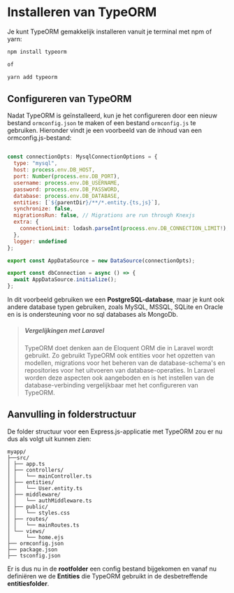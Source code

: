 # Installeren van TypeORM

Je kunt TypeORM gemakkelijk installeren vanuit je terminal met npm of yarn:

```bash
npm install typeorm

of

yarn add typeorm
```

## Configureren van TypeORM

Nadat TypeORM is geïnstalleerd, kun je het configureren door een nieuw bestand `ormconfig.json` te maken of een bestand `ormconfig.js` te gebruiken. Hieronder vindt je een voorbeeld van de inhoud van een ormconfig.js-bestand:

```javascript

const connectionOpts: MysqlConnectionOptions = {
  type: "mysql",
  host: process.env.DB_HOST,
  port: Number(process.env.DB_PORT),
  username: process.env.DB_USERNAME,
  password: process.env.DB_PASSWORD,
  database: process.env.DB_DATABASE,
  entities: [`${parentDir}/**/*.entity.{ts,js}`],
  synchronize: false,
  migrationsRun: false, // Migrations are run through Knexjs
  extra: {
    connectionLimit: lodash.parseInt(process.env.DB_CONNECTION_LIMIT!),
  },
  logger: undefined
};

export const AppDataSource = new DataSource(connectionOpts);

export const dbConnection = async () => {
  await AppDataSource.initialize();
};


```

In dit voorbeeld gebruiken we een **PostgreSQL-database**, maar je kunt ook andere database typen gebruiken, zoals MySQL, MSSQL, SQLite en Oracle en is is ondersteuning voor no sql databases als MongoDb.

> ##### Vergelijkingen met Laravel
>
> TypeORM doet denken aan de Eloquent ORM die in Laravel wordt gebruikt. Zo gebruikt TypeORM ook entities voor het opzetten van modellen, migrations voor het beheren van de database-schema's en repositories voor het uitvoeren van database-operaties. In Laravel worden deze aspecten ook aangeboden en is het instellen van de database-verbinding vergelijkbaar met het configureren van TypeORM.

## Aanvulling in folderstructuur

De folder structuur voor een Express.js-applicatie met TypeORM zou er nu dus als volgt uit kunnen zien:

```
myapp/
├──src/
│ ├── app.ts
│ ├── controllers/
│ │   └── mainController.ts
│ ├── entities/
│ │   └── User.entity.ts
│ ├── middleware/
│ │   └── authMiddleware.ts
│ ├── public/
│ │   └── styles.css
│ ├── routes/
│ │   └── mainRoutes.ts
│ └── views/
│     └── home.ejs
├── ormconfig.json
├── package.json
├── tsconfig.json
```

Er is dus nu in de **rootfolder** een config bestand bijgekomen en vanaf nu definiëren we de **Entities** die TypeORM gebruikt in de desbetreffende **entitiesfolder**.
